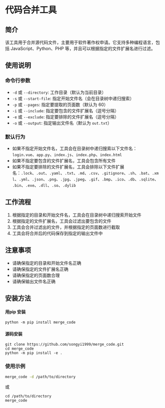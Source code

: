 # 代码合并工具

## 简介

该工具用于合并源代码文件，主要用于软件著作权申请。它支持多种编程语言，包括 JavaScript、Python、PHP 等，并且可以根据指定的文件扩展名进行过滤。

## 使用说明

### 命令行参数

* `-d` 或 `--directory`: 工作目录（默认为当前目录）
* `-s` 或 `--start-file`: 指定开始文件名（会在目录树中递归搜索）
* `-p` 或 `--pages`: 指定要提取的页面数（默认为 60）
* `-i` 或 `--include`: 指定要包含的文件扩展名（逗号分隔）
* `-e` 或 `--exclude`: 指定要排除的文件扩展名（逗号分隔）
* `-o` 或 `--output`: 指定输出文件名（默认为 `out.txt`）



### 默认行为

* 如果不指定开始文件名，工具会在目录树中递归搜索以下文件名：`login.vue`、`app.py`、`index.js`、`index.php`、`index.html`
* 如果不指定要包含的文件扩展名，工具会包含所有文件
* 如果不指定要排除的文件扩展名，工具会排除以下文件扩展名：`.lock`、`.out`、`.yaml`、`.txt`、`.md`、`.csv`、`.gitignore`、`.sh`、`.bat`、`.xml`、`.yml`、`.json`、`.png`、`.jpg`、`.jpeg`、`.gif`、`.bmp`、`.ico`、`.db`、`.sqlite`、`.bin`、`.exe`、`.dll`、`.so`、`.dylib`

## 工作流程

1. 根据指定的目录和开始文件名，工具会在目录树中递归搜索开始文件
2. 根据指定的文件扩展名，工具会过滤出要包含的文件
3. 工具会合并过滤出的文件，并根据指定的页面数进行截取
4. 工具会将合并后的代码保存到指定的输出文件中

## 注意事项

* 请确保指定的目录和开始文件名正确
* 请确保指定的文件扩展名正确
* 请确保指定的页面数合理
* 请确保输出文件名正确

## 安装方法

#### 用pip 安装
```
python -m pip install merge_code
```

#### 源码安装

```
git clone https://github.com/songyi1999/merge_code.git
cd merge_code
python -m pip install -e .
```

### 使用示例

```bash
merge_code -d /path/to/directory 
```
或
```
cd /path/to/directory
merge_code
```